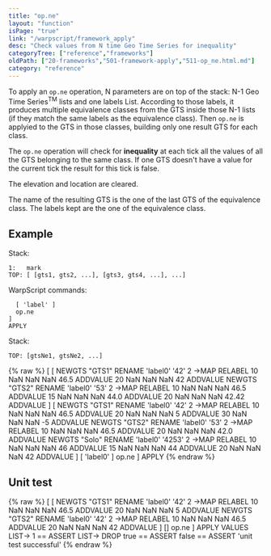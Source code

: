 ```yaml
---
title: "op.ne"
layout: "function"
isPage: "true"
link: "/warpscript/framework_apply"
desc: "Check values from N time Geo Time Series for inequality"
categoryTree: ["reference","frameworks"]
oldPath: ["20-frameworks","501-framework-apply","511-op_ne.html.md"]
category: "reference"
---
```


To apply an `op.ne` operation, N parameters are on top of the stack: N-1 Geo Time Series<sup>TM</sup> lists and one labels List. According to those labels, it produces multiple equivalence classes from the GTS inside those N-1 lists (if they match the same labels as the equivalence class). Then `op.ne` is applyied to the GTS in those classes, building only one result GTS for each class.

The `op.ne` operation will check for **inequality** at each tick all the values of all the GTS belonging to the same class. If one GTS doesn't have a value for the current tick the result for this tick is false.

The elevation and location are cleared.

The name of the resulting GTS is the one of the last GTS of the equivalence class. The labels kept are the one of the equivalence class.

## Example ##

Stack:

    1:   mark
    TOP: [ [gts1, gts2, ...], [gts3, gts4, ...], ...]

WarpScript commands:

      [ 'label' ] 
      op.ne
    ]
    APPLY

Stack: 

    TOP: [gtsNe1, gtsNe2, ...]

{% raw %}
<warp10-warpscript-widget>
[
  [ 
    NEWGTS "GTS1" RENAME 
    'label0' '42' 2 ->MAP RELABEL
    10 NaN NaN NaN 46.5 ADDVALUE
    20 NaN NaN NaN 42 ADDVALUE
    NEWGTS "GTS2" RENAME 
    'label0' '53' 2 ->MAP RELABEL
    10 NaN NaN NaN 46.5 ADDVALUE
    15 NaN NaN NaN 44.0 ADDVALUE
    20 NaN NaN NaN 42.42 ADDVALUE
  ]
  [
    NEWGTS "GTS1" RENAME 
    'label0' '42' 2 ->MAP RELABEL
    10 NaN NaN NaN 46.5 ADDVALUE
    20 NaN NaN NaN 5 ADDVALUE
    30 NaN NaN NaN -5 ADDVALUE
    NEWGTS "GTS2" RENAME 
    'label0' '53' 2 ->MAP RELABEL
    10 NaN NaN NaN 46.5 ADDVALUE
    20 NaN NaN NaN 42.0 ADDVALUE
    NEWGTS "Solo" RENAME 
    'label0' '4253' 2 ->MAP RELABEL
    10 NaN NaN NaN 46 ADDVALUE
    15 NaN NaN NaN 44 ADDVALUE
    20 NaN NaN NaN 42 ADDVALUE
  ]
  [ 'label0' ]
  op.ne
]
APPLY
</warp10-warpscript-widget>
{% endraw %}    

## Unit test ##

{% raw %}
<warp10-warpscript-widget>
[
  [
    NEWGTS "GTS1" RENAME 
    'label0' '42' 2 ->MAP RELABEL
    10 NaN NaN NaN 46.5 ADDVALUE
    20 NaN NaN NaN 5 ADDVALUE
    NEWGTS "GTS2" RENAME 
    'label0' '42' 2 ->MAP RELABEL
    10 NaN NaN NaN 46.5 ADDVALUE
    20 NaN NaN NaN 42 ADDVALUE
  ]
  []
  op.ne
]
APPLY
VALUES LIST->
1 == ASSERT
LIST-> DROP
true == ASSERT
false == ASSERT
'unit test successful'
</warp10-warpscript-widget>
{% endraw %}        
